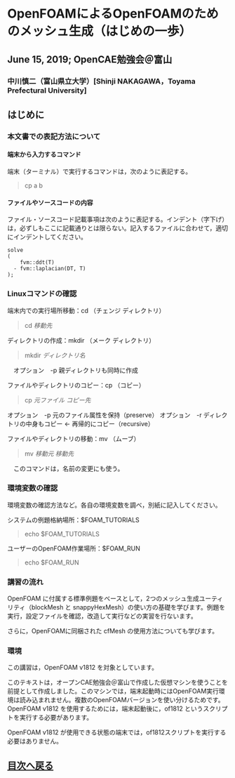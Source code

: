 # OpenFOAMによるOpenFOAMのためのメッシュ生成（はじめの一歩）
## June 15, 2019; OpenCAE勉強会＠富山
### 中川慎二（富山県立大学）[Shinji NAKAGAWA，Toyama Prefectural University]  


## はじめに


### 本文書での表記方法について

#### 端末から入力するコマンド

端末（ターミナル）で実行するコマンドは，次のように表記する。

> cp  a  b

#### ファイルやソースコードの内容

ファイル・ソースコード記載事項は次のように表記する。インデント（字下げ）は，必ずしもここに記載通りとは限らない。記入するファイルに合わせて，適切にインデントしてください。

```
solve
(
    fvm::ddt(T)
  - fvm::laplacian(DT, T)
);
```


### Linuxコマンドの確認

端末内での実行場所移動：cd （チェンジ ディレクトリ）

> cd _移動先_

ディレクトリの作成：mkdir （メーク ディレクトリ）

> mkdir _ディレクトリ名_

　オプション　-p   親ディレクトリも同時に作成

ファイルやディレクトリのコピー：cp （コピー）

> cp _元ファイル_ _コピー先_

オプション　-p   元のファイル属性を保持（preserve）
オプション　-r   ディレクトリの中身もコピー ← 再帰的にコピー（recursive）

ファイルやディレクトリの移動：mv （ムーブ）

> mv _移動元_ _移動先_

　このコマンドは，名前の変更にも使う。


### 環境変数の確認

環境変数の確認方法など。各自の環境変数を調べ，別紙に記入してください。

システムの例題格納場所：$FOAM_TUTORIALS
> echo $FOAM_TUTORIALS

ユーザーのOpenFOAM作業場所：$FOAM_RUN
> echo $FOAM_RUN


### 講習の流れ ###

OpenFOAM に付属する標準例題をベースとして，2つのメッシュ生成ユーティリティ（blockMesh と snappyHexMesh）の使い方の基礎を学びます。例題を実行，設定ファイルを確認，改造して実行などの実習を行ないます。

さらに，OpenFOAMに同梱された cfMesh の使用方法についても学びます。


### 環境

この講習は，OpenFOAM v1812 を対象としています。

このテキストは，オープンCAE勉強会＠富山で作成した仮想マシンを使うことを前提として作成しました。このマシンでは，端末起動時にはOpenFOAM実行環境は読み込まれません。複数のOpenFOAMバージョンを使い分けるためです。OpenFOAM v1812 を使用するためには，端末起動後に，of1812 というスクリプトを実行する必要があります。

OpenFOAM v1812 が使用できる状態の端末では，of1812スクリプトを実行する必要はありません。



## [目次へ戻る](index_j.md)